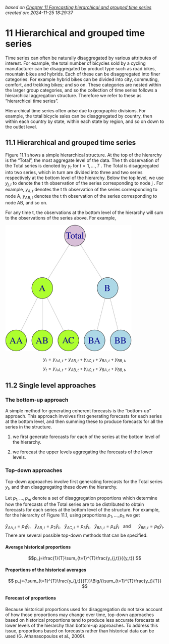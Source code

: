 
*based on [Chapter 11 Forecasting hierarchical and grouped time series][1]*
*created on: 2024-11-25 18:29:37*

# 11 Hierarchical and grouped time series

Time series can often be naturally disaggregated by various attributes of interest. For example, the total number of bicycles sold by a cycling manufacturer can be disaggregated by product type such as road bikes, mountain bikes and hybrids. Each of these can be disaggregated into finer categories. For example hybrid bikes can be divided into city, commuting, comfort, and trekking bikes; and so on. These categories are nested within the larger group categories, and so the collection of time series follows a hierarchical aggregation structure. Therefore we refer to these as “hierarchical time series”.

Hierarchical time series often arise due to geographic divisions. For example, the total bicycle sales can be disaggregated by country, then within each country by state, within each state by region, and so on down to the outlet level.

## 11.1  Hierarchical and grouped time series

Figure 11.1 shows a simple hierarchical structure. At the top of the hierarchy is the “Total”, the most aggregate level of the data. The  t th observation of the Total series is denoted by $y_t$  for  $t=1,…,T$ . The Total is disaggregated into two series, which in turn are divided into three and two series respectively at the bottom level of the hierarchy. Below the top level, we use  $y_{j,t}$  to denote the  t th observation of the series corresponding to node  j . For example, $y_{A,t}$ denotes the  t th observation of the series corresponding to node A, $y_{AB,t}$  denotes the  t th observation of the series corresponding to node AB, and so on.

For any time t, the observations at the bottom level of the hierarchy will sum to the observations of the series above. For example,


<img src="img/11_hierarchical_ts.png" style="max-width:400px;">

$$
\begin{equation}
  y_{t}=y_{AA,t}+y_{AB,t}+y_{AC,t}+y_{BA,t}+y_{BB,t},
  \tag{11.1}
\end{equation}
$$
$$
\begin{equation}
  y_{t}=y_{AA,t}+y_{AB,t}+y_{AC,t}+y_{BA,t}+y_{BB,t},
  \tag{11.1}
\end{equation}
$$


## 11.2 Single level approaches

### The bottom-up approach
A simple method for generating coherent forecasts is the “bottom-up” approach. This approach involves first generating forecasts for each series at the bottom level, and then summing these to produce forecasts for all the series in the structure.

1. we first generate forecasts for each of the series at the bottom level of the hierarchy.

1. we forecast the upper levels aggregating the forecasts of the lower levels.

### Top-down approaches
Top-down approaches involve first generating forecasts for the Total series $y_t$, and then disaggregating these down the hierarchy.

Let $p_1,…,p_m$ denote a set of disaggregation proportions which determine how the forecasts of the Total series are to be distributed to obtain forecasts for each series at the bottom level of the structure. For example, for the hierarchy of Figure 11.1, using proportions $p_1,…,p_5$  we get

$$
\bar{y}_{AA,t}=p_1\hat{y}_t,~~~\bar{y}_{AB,t}=p_2\hat{y}_t,~~~\bar{y}_{AC,t}=p_3\hat{y}_t,~~~\bar{y}_{BA,t}=p_4\hat{y}_t~~~\text{and}~~~~~~\bar{y}_{BB,t}=p_5\hat{y}_t.
$$
There are several possible top-down methods that can be specified.
#### Average historical proportions

$$p_j=\frac{1}{T}\sum_{t=1}^{T}\frac{y_{j,t}}{{y_t}}
$$


#### Proportions of the historical averages
$$
p_j={\sum_{t=1}^{T}\frac{y_{j,t}}{T}}\Big/{\sum_{t=1}^{T}\frac{y_t}{T}}
$$
#### Forecast of proportions 
Because historical proportions used for disaggregation do not take account of how those proportions may change over time, top-down approaches based on historical proportions tend to produce less accurate forecasts at lower levels of the hierarchy than bottom-up approaches. To address this issue, proportions based on forecasts rather than historical data can be used (G. Athanasopoulos et al., 2009).



[//]: <> (References)
[1]: <https://otexts.com/fpp3/hierarchical.html>

[//]: <> (Some snippets)
[//]: # (add an image <img src="" style='height:400px;'>)